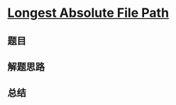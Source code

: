 # [Longest Absolute File Path](https://leetcode.com/problems/longest-absolute-file-path/)
## 题目


## 解题思路


## 总结


